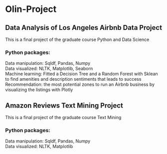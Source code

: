 # Olin-Project


## Data Analysis of Los Angeles Airbnb Data Project<br>
This is a final project of the graduate course Python and Data Science <br>

### Python packages:<br>

Data manipulation: Sqldf, Pandas, Numpy <br>
Data visualized: NLTK, Matplotlib, Seaborn  <br>
Machine learning: Fitted a Decision Tree and a Random Forest with Sklean to find amenities and description sentiments that leads to success  <br>
Recommendation: the most potential zones to run an Airbnb business by visualizing the listings with Plotly  <br>

## Amazon Reviews Text Mining Project <br>
This is a final project of the graduate course Text Mining 

### Python packages:<br>

Data manipulation: Sqldf, Pandas, Numpy <br>
Data visualized: NLTK, Matplotlib  <br>
